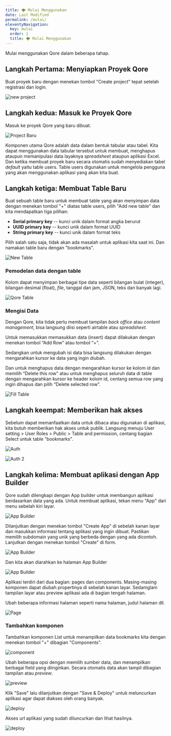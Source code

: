 ```yaml
---
title: 🌩️ Mulai Menggunakan
date: Last Modified
permalink: /mulai/
eleventyNavigation:
  key: mulai
  order: 1
  title: 🌩️ Mulai Menggunakan
---
```


Mulai menggunakan Qore dalam beberapa tahap.

## Langkah Pertama: Menyiapkan Proyek Qore

Buat proyek baru dengan menekan tombol "Create project" tepat setelah registrasi dan login.

![new project](/content/images/Qore-NewProject.png)

## Langkah kedua: Masuk ke Proyek Qore

Masuk ke proyek Qore yang baru dibuat.

![Project Baru](/content/images/Qore-BrandNew.png)

Komponen utama Qore adalah data dalam bentuk tabular atau tabel. Kita dapat menggunakan data tabular tersebut untuk membuat, menghapus ataupun memanipulasi data layaknya _spreadsheet_ ataupun aplikasi Excel. Dan ketika membuat proyek baru secara otomatis sudah menyediakan tabel _default_ yaitu table users. Table users digunakan untuk mengelola pengguna yang akan menggunakan aplikasi yang akan kita buat.

## Langkah ketiga: Membuat Table Baru

Buat sebuah table baru untuk membuat table yang akan menyimpan data dengan menekan tombol "+" diatas table users, pilih "Add new table" dan kita mendapatkan tiga pilihan:

- **Serial primary key** -- kunci unik dalam format angka berurut
- **UUID primary key** -- kunci unik dalam format UUID
- **String primary key** -- kunci unik dalam format teks

Pilih salah satu saja, tidak akan ada masalah untuk aplikasi kita saat ini. Dan namakan table baru dengan "bookmarks".

![New Table](/content/images/Qore-NewTable.png)

### Pemodelan data dengan table

Kolom dapat menyimpan berbagai tipe data seperti bilangan bulat (integer), bilangan desimal (float), _file_, tanggal dan jam, JSON, teks dan banyak lagi.

![Qore Table](/content/images/Qore-Table.png)

### Mengisi Data

Dengan Qore, kita tidak perlu membuat tampilan _back office_ atau _content management_, bisa langsung diisi seperti airtable atau _spreadsheet_.

Untuk memasukkan memasukkan data (insert) dapat dilakukan dengan menekan tombol “Add Row” atau tombol “+”.

Sedangkan untuk mengubah isi data bisa langsung dilakukan dengan mengarahkan kursor ke data yang ingin diubah.

Dan untuk menghapus data dengan mengarahkan kursor ke kolom id dan memilih “Delete this row” atau untuk menghapus seluruh data di table dengan mengarahkan kursor ke header kolom id, centang semua row yang ingin dihapus dan pilih “Delete selected row”.

![Fill Table](/content/images/Qore-FillTable.png)

## Langkah keempat: Memberikan hak akses

Sebelum dapat memanfaatkan data untuk dibaca atau digunakan di aplikasi, kita butuh memberikan hak akses untuk publik. Langsung menuju User setting > User Roles > Public > Table and permission, centang bagian Select untuk table "bookmarks".

![Auth](/content/images/Qore-Authorization.png)

![Auth 2](/content/images/Qore-Authorization-2.png)

## Langkah kelima: Membuat aplikasi dengan App Builder

Qore sudah dilengkapi dengan App builder untuk membangun aplikasi berdasarkan data yang ada. Untuk membuat aplikasi, tekan menu "App" dari menu sebelah kiri layar.

![App Builder](/content/images/Qore-App.png)

Dilanjutkan dengan menekan tombol "Create App" di sebelah kanan layar dan masukkan informasi tentang aplikasi yang ingin dibuat. Pastikan memilih subdomain yang unik yang berbeda dengan yang ada dicontoh. Lanjutkan dengan menekan tombol "Create" di form.

![App Builder](/content/images/Qore-App-2.png)

Dan kita akan diarahkan ke halaman App Builder

![App Builder](/content/images/Qore-App-3.png)

Aplikasi terdiri dari dua bagian: pages dan components. Masing-masing komponen dapat diubah propertinya di sebelah kanan layar. Sedamglam tampilan layar atau preview aplikasi ada di bagian tengah halaman.

Ubah beberapa informasi halaman seperti nama halaman, judul halaman dll.

![Page](/content/images/Qore-App-4.png)

### Tambahkan komponen

Tambahkan komponen List untuk menampilkan data bookmarks kita dengan menekan tombol "+" dibagian "Components".

![component](/content/images/Qore-App-5.png)

Ubah beberapa opsi dengan memilih sumber data, dan menampilkan berbagai field yang diinginkan. Secara otomatis data akan tampil dibagian tampilan atau _preview_.

![preview](/content/images/Qore-App-6.png)


Klik "Save" lalu dilanjutkan dengan "Save & Deploy" untuk meluncurkan aplikasi agar dapat diakses oleh orang banyak.

![deploy](/content/images/Qore-App-7.png)

Akses url aplikasi yang sudah diluncurkan dan lihat hasilnya.

![deploy](/content/images/Qore-App-8.png)